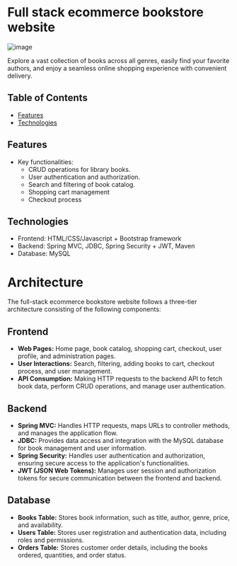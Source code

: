 # Full stack ecommerce bookstore website
![image](https://github.com/dcthoai/bookstore/assets/115138333/83cb09c9-af3b-41d5-986c-6eff85439673)

Explore a vast collection of books across all genres, easily find your favorite authors, and enjoy a seamless online shopping experience with convenient delivery.

## Table of Contents
- [Features](#features)
- [Technologies](#technologies)


## Features
- Key functionalities:
    - CRUD operations for library books.
    - User authentication and authorization.
    - Search and filtering of book catalog.
    - Shopping cart management
    - Checkout process 

## Technologies
- Frontend: HTML/CSS/Javascript + Bootstrap framework
- Backend: Spring MVC, JDBC, Spring Security + JWT, Maven
- Database: MySQL

# Architecture

The full-stack ecommerce bookstore website follows a three-tier architecture consisting of the following components:

## Frontend
- **Web Pages:** Home page, book catalog, shopping cart, checkout, user profile, and administration pages.
- **User Interactions:** Search, filtering, adding books to cart, checkout process, and user management.
- **API Consumption:** Making HTTP requests to the backend API to fetch book data, perform CRUD operations, and manage user authentication.

## Backend
- **Spring MVC:** Handles HTTP requests, maps URLs to controller methods, and manages the application flow.
- **JDBC:** Provides data access and integration with the MySQL database for book management and user information.
- **Spring Security:** Handles user authentication and authorization, ensuring secure access to the application's functionalities.
- **JWT (JSON Web Tokens):** Manages user session and authorization tokens for secure communication between the frontend and backend.

## Database
- **Books Table:** Stores book information, such as title, author, genre, price, and availability.
- **Users Table:** Stores user registration and authentication data, including roles and permissions.
- **Orders Table:** Stores customer order details, including the books ordered, quantities, and order status.



